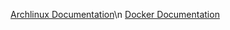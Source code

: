 [Archlinux Documentation](/Archlinux_Documentation)\n
[Docker Documentation](/Docker_Documentation)
